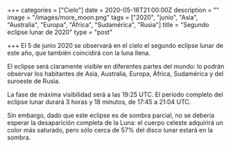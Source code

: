 +++
categories = ["Cielo"]
date = 2020-05-16T21:00:00Z
description = ""
image = "/images/more_moon.png"
tags = ["2020", "junio", "Asia", "Australia", "Europa", "África", "Sudamérica", "Rusia"]
title = "Segundo eclipse lunar de 2020"
type = "post"

+++
El 5 de junio 2020 se observará en el cielo el segundo eclipse lunar de este año, que también coincidirá con la luna llena.  
  
El eclipse será claramente visible en diferentes partes del mundo: lo podrán observar los habitantes de Asia, Australia, Europa, África, Sudamérica y del suroeste de Rusia.  
  
La fase de máxima visibilidad será a las 19:25 UTC. El período completo del eclipse lunar durará 3 horas y 18 minutos, de 17:45 a 21:04 UTC.  
  
Sin embargo, dado que este eclipse es de sombra parcial, no se debería esperar la desaparición completa de la Luna: el cuerpo celeste adquirirá un color más saturado, pero sólo cerca de 57% del disco lunar estará en la sombra.